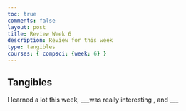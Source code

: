 ```yaml
---
toc: true
comments: false
layout: post
title: Review Week 6
description: Review for this week
type: tangibles
courses: { compsci: {week: 6} }
---
```


## Tangibles

I learned a lot this week, ___was really interesting , and ___


